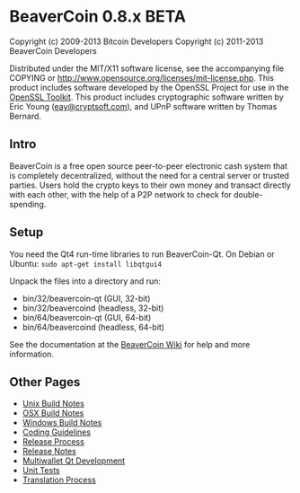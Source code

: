 BeaverCoin 0.8.x BETA
====================

Copyright (c) 2009-2013 Bitcoin Developers
Copyright (c) 2011-2013 BeaverCoin Developers

Distributed under the MIT/X11 software license, see the accompanying
file COPYING or http://www.opensource.org/licenses/mit-license.php.
This product includes software developed by the OpenSSL Project for use in the [OpenSSL Toolkit](http://www.openssl.org/). This product includes
cryptographic software written by Eric Young ([eay@cryptsoft.com](mailto:eay@cryptsoft.com)), and UPnP software written by Thomas Bernard.


Intro
---------------------
BeaverCoin is a free open source peer-to-peer electronic cash system that is
completely decentralized, without the need for a central server or trusted
parties.  Users hold the crypto keys to their own money and transact directly
with each other, with the help of a P2P network to check for double-spending.


Setup
---------------------
You need the Qt4 run-time libraries to run BeaverCoin-Qt. On Debian or Ubuntu:
	`sudo apt-get install libqtgui4`

Unpack the files into a directory and run:

- bin/32/beavercoin-qt (GUI, 32-bit)
- bin/32/beavercoind (headless, 32-bit)
- bin/64/beavercoin-qt (GUI, 64-bit)
- bin/64/beavercoind (headless, 64-bit)

See the documentation at the [BeaverCoin Wiki](http://beavercoin.info)
for help and more information.


Other Pages
---------------------
- [Unix Build Notes](build-unix.md)
- [OSX Build Notes](build-osx.md)
- [Windows Build Notes](build-msw.md)
- [Coding Guidelines](coding.md)
- [Release Process](release-process.md)
- [Release Notes](release-notes.md)
- [Multiwallet Qt Development](multiwallet-qt.md)
- [Unit Tests](unit-tests.md)
- [Translation Process](translation_process.md)
